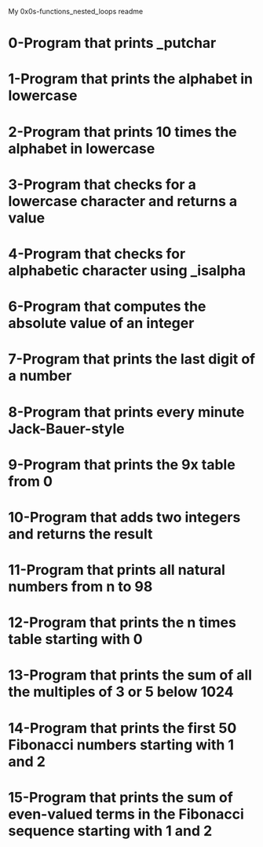 My 0x0s-functions_nested_loops readme
# 0-Program that prints _putchar
# 1-Program that prints the alphabet in lowercase
# 2-Program that prints 10 times the alphabet in lowercase
# 3-Program that checks for a lowercase character and returns a value
# 4-Program that checks for alphabetic character using _isalpha
# 6-Program that computes the absolute value of an integer
# 7-Program that prints the last digit of a number
# 8-Program that prints every minute Jack-Bauer-style
# 9-Program that prints the 9x table from 0
# 10-Program that adds two integers and returns the result
# 11-Program that prints all natural numbers from n to 98
# 12-Program that prints the n times table starting with 0
# 13-Program that prints the sum of all the multiples of 3 or 5 below 1024
# 14-Program that prints the first 50 Fibonacci numbers starting with 1 and 2
# 15-Program that prints the sum of even-valued terms in the Fibonacci sequence starting with 1 and 2
